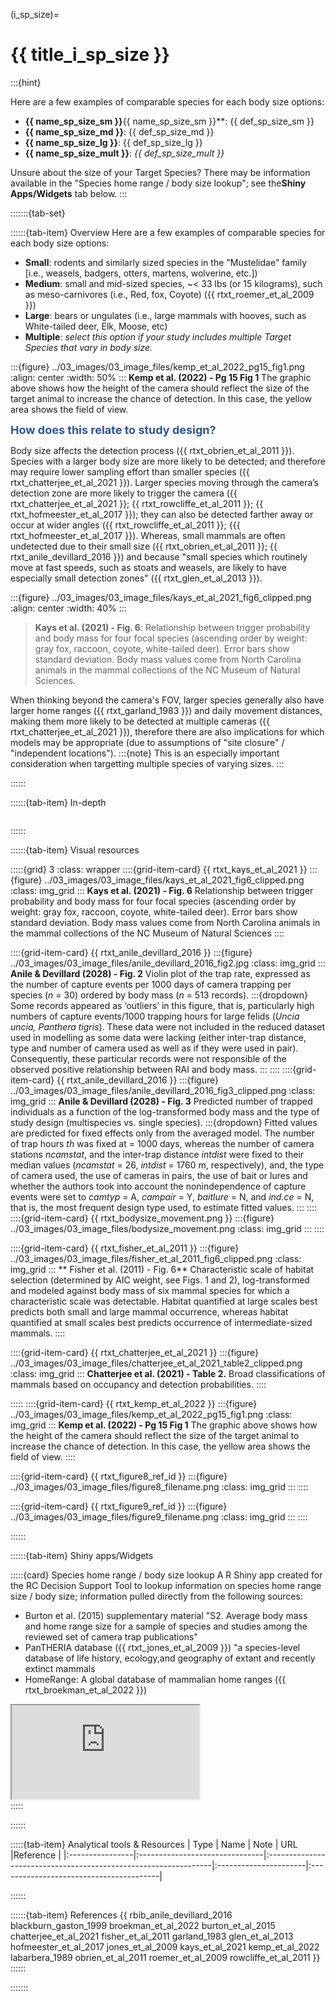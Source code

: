﻿---
jupytext:
  formats: md:myst
  text_representation:
    extension: .md
    format_name: myst
    format_version: 0.17.2 <!--0.13-->
    jupytext_version: 1.16.4 <!-- 6.5.4-->
kernelspec:
  display_name: Python 3
  language: python
  name: python3
editor_options:
  markdown:
    wrap: none
---
(i_sp_size)=
# {{ title_i_sp_size }}
:::{hint}

Here are a few examples of comparable species for each body size options:
- **{{ name_sp_size_sm }}**{{ name_sp_size_sm }}**: {{ def_sp_size_sm }}
- **{{ name_sp_size_md }}**: {{ def_sp_size_md }}
- **{{ name_sp_size_lg }}**: {{ def_sp_size_lg }}
- **{{ name_sp_size_mult }}**: *{{ def_sp_size_mult }}*

Unsure about the size of your Target Species? There may be information available in the "Species home range / body size lookup"; see the**Shiny Apps/Widgets** tab below.
:::

:::::::{tab-set}

::::::{tab-item} Overview
Here are a few examples of comparable species for each body size options:

- **Small**: rodents and similarly sized species in the "Mustelidae" family [i.e., weasels, badgers, otters, martens, wolverine, etc.])
- **Medium**: small and mid-sized species, ~< 33 lbs (or 15 kilograms), such as meso-carnivores (i.e., Red, fox, Coyote) ({{ rtxt_roemer_et_al_2009 }})
- **Large**: bears or ungulates (i.e., large mammals with hooves, such as White-tailed deer, Elk, Moose, etc)
- **Multiple**: *select this option if your study includes multiple Target Species that vary in body size.*

:::{figure} ../03_images/03_image_files/kemp_et_al_2022_pg15_fig1.png
:align: center
:width: 50%
:::
**Kemp et al. (2022) - Pg 15 Fig 1** The graphic above shows how the height of the camera should reflect the size of the target animal to increase the chance of detection. In this case, the yellow area shows the field of view.

**<font size="4"><span style="color:#2F5496">How does this relate to study design?</font></span>**

Body size affects the detection process ({{ rtxt_obrien_et_al_2011 }}). Species with a larger body size are more likely to be detected; and therefore may require lower sampling effort than smaller species ({{ rtxt_chatterjee_et_al_2021 }}). Larger species moving through the camera’s detection zone are more likely to trigger the camera ({{ rtxt_chatterjee_et_al_2021 }}; {{ rtxt_rowcliffe_et_al_2011 }}; {{ rtxt_hofmeester_et_al_2017 }}); they can also be detected farther away or occur at wider angles ({{ rtxt_rowcliffe_et_al_2011 }}; {{{ rtxt_hofmeester_et_al_2017 }}). Whereas, small mammals are often undetected due to their small size ({{ rtxt_obrien_et_al_2011 }}; {{ rtxt_anile_devillard_2016 }}) and because "small species which routinely move at fast speeds, such as stoats and weasels, are likely to have especially small detection zones" ({{ rtxt_glen_et_al_2013 }}).

:::{figure} ../03_images/03_image_files/kays_et_al_2021_fig6_clipped.png
:align: center
:width: 40%
:::
> **Kays et al. (2021) - Fig. 6**: Relationship between trigger probability and body mass for four focal species (ascending order by weight: gray fox, raccoon, coyote, white-tailed deer). Error bars show standard deviation. Body mass values come from North Carolina animals in the mammal collections of the NC Museum of Natural Sciences.

When thinking beyond the camera's FOV, larger species generally also have larger home ranges ({{ rtxt_garland_1983 }}) and daily movement distances, making them more likely to be detected at multiple cameras ({{ rtxt_chatterjee_et_al_2021 }}), therefore there are also implications for which models may be appropriate (due to assumptions of "site closure" / "independent locations").
:::{note}
This is an especially important consideration when targetting multiple species of varying sizes.
:::

::::::

::::::{tab-item} In-depth
```{include} include/00_coming_soon.md
```
::::::

::::::{tab-item} Visual resources

:::::{grid} 3
:class: wrapper
::::{grid-item-card} {{ rtxt_kays_et_al_2021 }}
:::{figure} ../03_images/03_image_files/kays_et_al_2021_fig6_clipped.png
:class: img_grid
:::
**Kays et al. (2021) - Fig. 6** Relationship between trigger probability and body mass for four focal species (ascending order by weight: gray fox, raccoon, coyote, white-tailed deer). Error bars show standard deviation. Body mass values come from North Carolina animals in the mammal collections of the NC Museum of Natural Sciences
::::

::::{grid-item-card} {{ rtxt_anile_devillard_2016 }}
:::{figure} ../03_images/03_image_files/anile_devillard_2016_fig2.jpg
:class: img_grid
:::
**Anile & Devillard (2028) - Fig. 2** Violin plot of the trap rate, expressed as the number of capture events per 1000 days of camera trapping per species (*n* = 30) ordered by body mass (*n* = 513 records).
:::{dropdown}
Some records appeared as ‘outliers’ in this figure, that is, particularly high numbers of capture events/1000 trapping hours for large felids (*Uncia uncia, Panthera tigris*). These data were not included in the reduced dataset used in modelling as some data were lacking (either inter-trap distance, type and number of camera used as well as if they were used in pair). Consequently, these particular records were not responsible of the observed positive relationship between RAI and body mass.
:::
::::
::::{grid-item-card} {{ rtxt_anile_devillard_2016 }}
:::{figure} ../03_images/03_image_files/anile_devillard_2016_fig3_clipped.png
:class: img_grid
:::
**Anile & Devillard (2028) - Fig. 3** Predicted number of trapped individuals as a function of the log-transformed body mass and the type of study design (multispecies vs. single species).
:::{dropdown}
Fitted values are predicted for fixed effects only from the averaged model. The number of trap hours *th* was fixed at = 1000 days, whereas the number of camera stations *ncamstat*, and the inter-trap distance *intdist* were fixed to their median values (*ncamstat* = 26, *intdist* = 1760 m, respectively), and, the type of camera used, the use of cameras in pairs, the use of bait or lures and whether the authors took into account the nonindependence of capture events were set to *camtyp* = A, *campair* = Y, *baitlure* = N, and *ind.ce* = N, that is, the most frequent design type used, to estimate fitted values.
:::
::::
::::{grid-item-card} {{ rtxt_bodysize_movement.png }}
:::{figure} ../03_images/03_image_files/bodysize_movement.png
:class: img_grid
:::
::::

::::{grid-item-card} {{ rtxt_fisher_et_al_2011 }}
:::{figure} ../03_images/03_image_files/fisher_et_al_2011_fig6_clipped.png
:class: img_grid
:::
** Fisher et al. (2011) - Fig. 6** Characteristic scale of habitat selection (determined by AIC weight, see Figs. 1 and 2), log-transformed and modeled against body mass of six mammal species for which a characteristic scale was detectable. Habitat quantified at large scales best predicts both small and large mammal occurrence, whereas habitat quantified at small scales best predicts occurrence of intermediate-sized mammals.
::::

::::{grid-item-card} {{ rtxt_chatterjee_et_al_2021 }}
:::{figure} ../03_images/03_image_files/chatterjee_et_al_2021_table2_clipped.png
:class: img_grid
:::
**Chatterjee et al. (2021) - Table 2.** Broad classifications of mammals based on occupancy and detection probabilities.
::::

:::::
::::{grid-item-card} {{ rtxt_kemp_et_al_2022 }}
:::{figure} ../03_images/03_image_files/kemp_et_al_2022_pg15_fig1.png
:class: img_grid
:::
**Kemp et al. (2022) - Pg 15 Fig 1** The graphic above shows how the height of the camera should reflect the size of the target animal to increase the chance of detection. In this case, the yellow area shows the field of view.
::::

::::{grid-item-card} {{ rtxt_figure8_ref_id }}
:::{figure} ../03_images/03_image_files/figure8_filename.png
:class: img_grid
:::
::::

::::{grid-item-card} {{ rtxt_figure9_ref_id }}
:::{figure} ../03_images/03_image_files/figure9_filename.png
:class: img_grid
:::
::::

::::::

::::::{tab-item} Shiny apps/Widgets

:::::{card} Species home range / body size lookup
A R Shiny app created for the RC Decision Support Tool to lookup information on species home range size / body size; information pulled directly from the following sources:
- Burton et al. (2015) supplementary material "S2. Average body mass and home range size for a sample of species and studies among the reviewed set of camera trap publications"
- PanTHERIA database ({{ rtxt_jones_et_al_2009 }}) "a species-level database of life history, ecology,and geography of extant and recently extinct mammals
- HomeRange: A global database of mammalian home ranges ({{ rtxt_broekman_et_al_2022 }})

<div class="iframe-container-shiny"><iframe class="iframe-responsive-shiny" src="https://7e2l38-cassondra-stevenson.shinyapps.io/lu_species_homerange/"></iframe></div>
:::::

::::::

:::::{tab-item} Analytical tools & Resources
| Type | Name | Note | URL |Reference |
|:----------------|:-------------------------------|:----------------------------------------------------------------|:----------------------|:----------------------------------------|
<!-- END_RESOURCE_TABLE -->
::::::

::::::{tab-item} References
{{ rbib_anile_devillard_2016 blackburn_gaston_1999 broekman_et_al_2022 burton_et_al_2015 chatterjee_et_al_2021 fisher_et_al_2011 garland_1983 glen_et_al_2013 hofmeester_et_al_2017 jones_et_al_2009 kays_et_al_2021 kemp_et_al_2022 labarbera_1989 obrien_et_al_2011 roemer_et_al_2009 rowcliffe_et_al_2011 }}
::::::

:::::::
